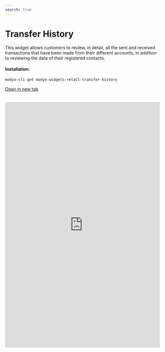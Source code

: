 ```yaml
---
search: true
---
```


# Transfer History

This widget allows customers to review, in detail, all the sent and received transactions that have been made from their different accounts, in addition to reviewing the data of their registered contacts.

#### Installation:

```bash
modyo-cli get modyo-widgets-retail-transfer-history
```

[Open in new tab](https://widgets.modyo.com/retail/transfer-history)

<iframe id="widgetFrame" src="https://widgets.modyo.com/retail/transfer-history" width="100%" frameBorder="0" style="min-height:800px;overflow:auto;margin-top:20px;"/>

| Feature                    | Description                                                                                                                                                                                       |
|----------------------------------|---------------------------------------------------------------------------------------------------------------------------------------------------------------------------------------------------|
| Transfer History      | Displays the transaction details sent and received from the customer's account showing the corresponding transfer amount, the available balance, and the contact name. |
| Third-party Transfers        | Filters the widget to only show information regarding transfers to third parties made by the customer.                                                                                 |
| Transfers between my Accounts | Filters the widget to only show information regarding transfers made between the customer's own accounts.                                                                             |
| Contacts                        | Allows customers to review and edit contact information that are already entered in the customer's account. Displays information such as name, bank, account type and account number.                       |
| Add Contact                 | Add new target accounts to the Contact section. Includes name, bank, account type, account number, RUT, and email address of the recipient.                           |

<script>

  export default {
    mounted() {

      function setIframeHeightCO(id, ht) {
          var ifrm = document.getElementById(id);
          if(ifrm) {
            ifrm.style.height = ht + 4 + "px";
          }
      }
      // iframed document sends its height using postMessage
      function handleDocHeightMsg(e) {
          // check origin
          if ( e.origin === 'https://widgets.modyo.com' ) {
              // parse data
              var data = JSON.parse( e.data );

              console.log('data:', data)
              // check data object
              if ( data['docHeight'] ) {
                  setIframeHeightCO( 'widgetFrame', data['docHeight'] );
              } else {
                  setIframeHeightCO( 'widgetFrame', 700 );
              }
          }
      }

      // assign message handler
      if ( window.addEventListener ) {
          window.addEventListener('message', handleDocHeightMsg, false);
      }
    }
  }

</script>
